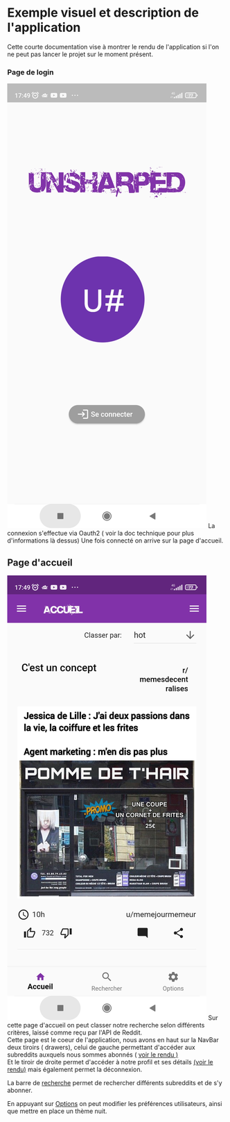 # Exemple visuel et description de l'application
Cette courte documentation vise à montrer le rendu de l'application si l'on ne peut pas lancer le projet sur le moment présent.

### Page de login
![enter image description here](https://github.com/Daviran/Unsharped/blob/main/images/login.jpg?raw=true)
La connexion s'effectue via Oauth2 ( voir la doc technique pour plus d'informations là dessus)
Une fois connecté on arrive sur la page d'accueil.

## Page d'accueil

![enter image description here](https://github.com/Daviran/Unsharped/blob/main/images/home.jpg?raw=true)
Sur cette page d'accueil on peut classer notre recherche selon différents critères, laissé comme reçu par l'API de Reddit. <br>
Cette page est le coeur de l'application, nous avons en haut sur la NavBar deux tiroirs ( drawers), celui de gauche permettant d'accéder  aux subreddits auxquels nous sommes abonnés ( [voir le rendu )<br>](https://github.com/Daviran/Unsharped/blob/main/images/firstDrawer.jpg?raw=true)
Et le tiroir de droite permet d'accéder à notre profil et ses détails [(voir le rendu)](https://github.com/Daviran/Unsharped/blob/main/images/profilDrawer.jpg?raw=true) mais également permet la déconnexion. 

La barre de [recherche](https://github.com/Daviran/Unsharped/blob/main/images/Search.jpg?raw=true) permet de rechercher différents subreddits et de s'y abonner.


En appuyant sur [Options](https://github.com/Daviran/Unsharped/blob/main/images/settings.jpg?raw=true) on peut modifier les préférences utilisateurs, ainsi que mettre en place un thème nuit. 

